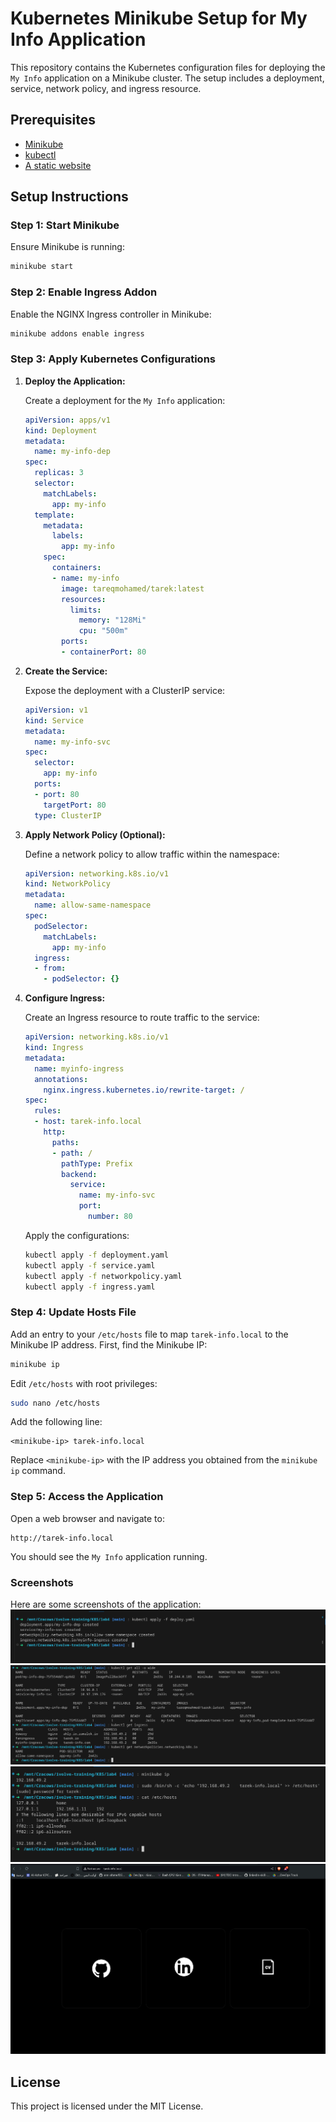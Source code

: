 
# Kubernetes Minikube Setup for My Info Application

This repository contains the Kubernetes configuration files for deploying the `My Info` application on a Minikube cluster. The setup includes a deployment, service, network policy, and ingress resource.

## Prerequisites

- [Minikube](https://minikube.sigs.k8s.io/docs/start/)
- [kubectl](https://kubernetes.io/docs/tasks/tools/install-kubectl/)
- [A static website](./static_website/README.md)

## Setup Instructions

### Step 1: Start Minikube

Ensure Minikube is running:

```bash
minikube start
```

### Step 2: Enable Ingress Addon

Enable the NGINX Ingress controller in Minikube:

```bash
minikube addons enable ingress
```

### Step 3: Apply Kubernetes Configurations

1. **Deploy the Application:**

    Create a deployment for the `My Info` application:

    ```yaml
    apiVersion: apps/v1
    kind: Deployment
    metadata:
      name: my-info-dep
    spec:
      replicas: 3
      selector:
        matchLabels:
          app: my-info
      template:
        metadata:
          labels:
            app: my-info
        spec:
          containers:
          - name: my-info
            image: tareqmohamed/tarek:latest
            resources:
              limits:
                memory: "128Mi"
                cpu: "500m"
            ports:
            - containerPort: 80
    ```

2. **Create the Service:**

    Expose the deployment with a ClusterIP service:

    ```yaml
    apiVersion: v1
    kind: Service
    metadata:
      name: my-info-svc
    spec:
      selector:
        app: my-info
      ports:
      - port: 80
        targetPort: 80
      type: ClusterIP
    ```

3. **Apply Network Policy (Optional):**

    Define a network policy to allow traffic within the namespace:

    ```yaml
    apiVersion: networking.k8s.io/v1
    kind: NetworkPolicy
    metadata:
      name: allow-same-namespace
    spec:
      podSelector:
        matchLabels:
          app: my-info
      ingress:
      - from:
        - podSelector: {}
    ```

4. **Configure Ingress:**

    Create an Ingress resource to route traffic to the service:

    ```yaml
    apiVersion: networking.k8s.io/v1
    kind: Ingress
    metadata:
      name: myinfo-ingress
      annotations:
        nginx.ingress.kubernetes.io/rewrite-target: /
    spec:
      rules:
      - host: tarek-info.local
        http:
          paths:
          - path: /
            pathType: Prefix
            backend:
              service:
                name: my-info-svc
                port:
                  number: 80
    ```

    Apply the configurations:

    ```bash
    kubectl apply -f deployment.yaml
    kubectl apply -f service.yaml
    kubectl apply -f networkpolicy.yaml
    kubectl apply -f ingress.yaml
    ```

### Step 4: Update Hosts File

Add an entry to your `/etc/hosts` file to map `tarek-info.local` to the Minikube IP address. First, find the Minikube IP:

```bash
minikube ip
```

Edit `/etc/hosts` with root privileges:

```bash
sudo nano /etc/hosts
```

Add the following line:

```plaintext
<minikube-ip> tarek-info.local
```

Replace `<minikube-ip>` with the IP address you obtained from the `minikube ip` command.

### Step 5: Access the Application

Open a web browser and navigate to:

```plaintext
http://tarek-info.local
```

You should see the `My Info` application running.

### Screenshots
Here are some screenshots of the application:
![](./screenshots/Screenshot%20from%202024-06-24%2012-07-43.png)
![](./screenshots/Screenshot%20from%202024-06-24%2012-10-44.png)
![](./screenshots/Screenshot%20from%202024-06-24%2013-27-54.png)
![](./screenshots/Screenshot%20from%202024-06-24%2013-28-16.png)


## License

This project is licensed under the MIT License.
```

